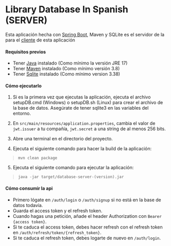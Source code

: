 # Library Database In Spanish (SERVER)

Esta aplicación hecha con [Spring Boot](https://spring.io/projects/spring-boot), Maven y SQLite es el servidor de la para el [cliente](https://github.com/dangarcar/library-database-in-spanish) de esta aplicación

#### Requisitos previos
- Tener [Java](https://www.java.com/en/) instalado (Como mínimo la versión JRE 17)
- Tener [Maven](https://maven.apache.org/) instalado (Como mínimo versión 3.8)
- Tener [Sqlite](https://www.sqlite.org/) instalado (Como mínimo version 3.38)

#### Cómo ejecutarlo
1. Si es la primera vez que ejecutas la aplicación, ejecuta el archivo setupDB.cmd (Windows) o setupDB.sh (Linux) para crear el archivo de la base de datos. Asegúrate de tener sqlite3 en las variables del entorno.

2. En `src/main/resources/application.properties`, cambia el valor de `jwt.issuer` a tu compañía, `jwt.secret` a una string de al menos 256 bits.

3. Abre una terminal en el directorio del proyecto.

4. Ejecuta el siguiente comando para hacer la build de la aplicación:
>```console
>mvn clean package
>```

5. Ejecuta el siguiente comando para ejecutar la aplicación:
>```console 
>java -jar target/database-server-(version).jar
>```

#### Cómo consumir la api
- Primero lógate en `/auth/login` o `/auth/signup` si no está en la base de datos todavía.
- Guarda el access token y el refresh token.
- Cuando hagas una petición, añade el header Authorization con `Bearer {access token}`.
- Si te caduca el access token, debes hacer refresh con el refresh token en `/auth/refresh/token/{refresh_token}`.
- Si te caduca el refresh token, debes logarte de nuevo en `/auth/login`.